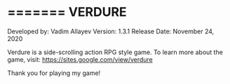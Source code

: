 =======
VERDURE
=======
Developed by: Vadim Allayev
Version: 1.3.1
Release Date: November 24, 2020

Verdure is a side-scrolling action RPG style game.
To learn more about the game, visit:
https://sites.google.com/view/verdure

Thank you for playing my game!
